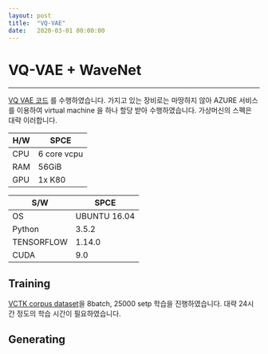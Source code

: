 ```yaml
---
layout: post
title:  "VQ-VAE"
date:   2020-03-01 00:00:00
---
```

# VQ-VAE + WaveNet

--------------------------

[VQ VAE 코드][VQ_VAE_page] 를 수행하였습니다.
가지고 있는 장비로는 마땅하지 않아 AZURE 서비스를 이용하여 virtual machine 을 하나 할당 받아 수행하였습니다.
가상머신의 스펙은 대략 이러합니다.

|H/W  |SPCE  |
|------|------|
|CPU | 6 core vcpu|
|RAM | 56GiB|
|GPU | 1x K80|

|S/W | SPCE|
|---|---|
|OS|UBUNTU 16.04|
|Python| 3.5.2|
|TENSORFLOW| 1.14.0|
|CUDA| 9.0|

Training
-------------------------------
[VCTK corpus dataset][VCTK_dataset]을 8batch,  25000 setp 학습을 진행하였습니다. 대략 24시간 정도의 학습 시간이 필요하였습니다.

Generating
--------------------------------


[VQ_VAE_page]:https://github.com/DongyaoZhu/VQ-VAE-WaveNet
[VCTK_dataset]:http://homepages.inf.ed.ac.uk/jyamagis/release/
